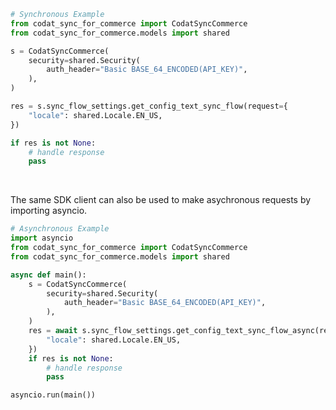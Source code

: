 <!-- Start SDK Example Usage [usage] -->
```python
# Synchronous Example
from codat_sync_for_commerce import CodatSyncCommerce
from codat_sync_for_commerce.models import shared

s = CodatSyncCommerce(
    security=shared.Security(
        auth_header="Basic BASE_64_ENCODED(API_KEY)",
    ),
)

res = s.sync_flow_settings.get_config_text_sync_flow(request={
    "locale": shared.Locale.EN_US,
})

if res is not None:
    # handle response
    pass
```

</br>

The same SDK client can also be used to make asychronous requests by importing asyncio.
```python
# Asynchronous Example
import asyncio
from codat_sync_for_commerce import CodatSyncCommerce
from codat_sync_for_commerce.models import shared

async def main():
    s = CodatSyncCommerce(
        security=shared.Security(
            auth_header="Basic BASE_64_ENCODED(API_KEY)",
        ),
    )
    res = await s.sync_flow_settings.get_config_text_sync_flow_async(request={
        "locale": shared.Locale.EN_US,
    })
    if res is not None:
        # handle response
        pass

asyncio.run(main())
```
<!-- End SDK Example Usage [usage] -->